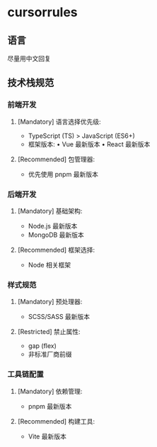 # cursorrules

## 语言

尽量用中文回复

## 技术栈规范

### 前端开发

1. [Mandatory] 语言选择优先级:
   - TypeScript (TS) > JavaScript (ES6+)
   - 框架版本:
     • Vue 最新版本
     • React 最新版本

2. [Recommended] 包管理器:
   - 优先使用 pnpm 最新版本

### 后端开发

1. [Mandatory] 基础架构:
   - Node.js 最新版本
   - MongoDB 最新版本

2. [Recommended] 框架选择:
   - Node 相关框架

### 样式规范

1. [Mandatory] 预处理器:
   - SCSS/SASS 最新版本

2. [Restricted] 禁止属性:
   - gap (flex)
   - 非标准厂商前缀

### 工具链配置

1. [Mandatory] 依赖管理:
   - pnpm 最新版本

2. [Recommended] 构建工具:
   - Vite 最新版本
